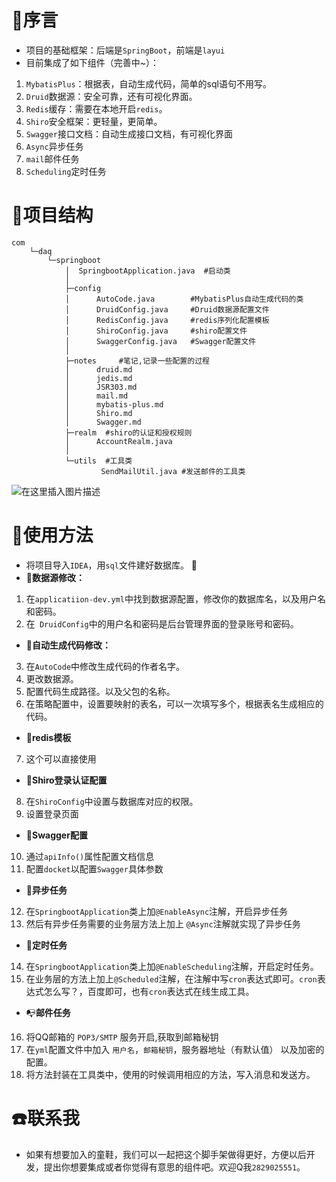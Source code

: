 # :floppy_disk:序言
- 项目的基础框架：后端是`SpringBoot`，前端是`layui`
- 目前集成了如下组件（完善中~）：
1. `MybatisPlus`：根据表，自动生成代码，简单的sql语句不用写。
1. `Druid`数据源：安全可靠，还有可视化界面。
2. `Redis`缓存：需要在本地开启`redis`。
3. `Shiro`安全框架：更轻量，更简单。
4. `Swagger`接口文档：自动生成接口文档，有可视化界面
5. `Async`异步任务
6. `mail`邮件任务
7. `Scheduling`定时任务


# :bookmark_tabs:项目结构

```
com
    └─daq
        └─springboot
            │  SpringbootApplication.java  #启动类
            │
            ├─config
            │      AutoCode.java        #MybatisPlus自动生成代码的类
            │      DruidConfig.java     #Druid数据源配置文件
            │      RedisConfig.java     #redis序列化配置模板
            │      ShiroConfig.java     #shiro配置文件
            │      SwaggerConfig.java   #Swagger配置文件
            │
            ├─notes     #笔记,记录一些配置的过程
            │      druid.md
            │      jedis.md
            │      JSR303.md
            │      mail.md
            │      mybatis-plus.md
            │      Shiro.md
            │      Swagger.md
            ├─realm  #shiro的认证和授权规则
            │      AccountRealm.java          
            │
            └─utils  #工具类
                    SendMailUtil.java #发送邮件的工具类
```

![在这里插入图片描述](https://img-blog.csdnimg.cn/20200722161439539.png?x-oss-process=image/watermark,type_ZmFuZ3poZW5naGVpdGk,shadow_10,text_aHR0cHM6Ly9ibG9nLmNzZG4ubmV0L3dlaXhpbl80NDg2MTM5OQ==,size_16,color_FFFFFF,t_70)


# :notebook_with_decorative_cover:使用方法
- 将项目导入`IDEA`，用`sql`文件建好数据库。 	:gift_heart:
-  :christmas_tree:**数据源修改：** 
1. 在`applicatiion-dev.yml`中找到数据源配置，修改你的数据库名，以及用户名和密码。
2. 在` DruidConfig`中的用户名和密码是后台管理界面的登录账号和密码。
-  :fax:**自动生成代码修改：**
3. 在`AutoCode`中修改生成代码的作者名字。
4. 更改数据源。
5. 配置代码生成路径。以及父包的名称。
6. 在策略配置中，设置要映射的表名，可以一次填写多个，根据表名生成相应的代码。
- :scroll:**redis模板**
7. 这个可以直接使用
- :bookmark_tabs:**Shiro登录认证配置**
8. 在`ShiroConfig`中设置与数据库对应的权限。
9. 设置登录页面 
- :horse_racing:**Swagger配置**
10. 通过`apiInfo()`属性配置文档信息
11. 配置`docket`以配置`Swagger`具体参数

- :birthday:**异步任务**
12. 在`SpringbootApplication`类上加`@EnableAsync`注解，开启异步任务
13. 然后有异步任务需要的业务层方法上加上 `@Async`注解就实现了异步任务

- :shaved_ice:**定时任务**
14.  在`SpringbootApplication`类上加`@EnableScheduling`注解，开启定时任务。
15. 在业务层的方法上加上`@Scheduled`注解，在注解中写`cron`表达式即可。`cron`表达式怎么写？，百度即可，也有`cron`表达式在线生成工具。

- :mailbox_with_no_mail:**邮件任务**
16. 将QQ邮箱的 `POP3/SMTP` 服务开启,获取到邮箱秘钥
18. 在`yml`配置文件中加入 `用户名`，`邮箱秘钥`，服务器地址（有默认值） 以及加密的配置。
19. 将方法封装在工具类中，使用的时候调用相应的方法，写入消息和发送方。


# :telephone:联系我
- 如果有想要加入的童鞋，我们可以一起把这个脚手架做得更好，方便以后开发，提出你想要集成或者你觉得有意思的组件吧。欢迎Q我`2829025551`。

